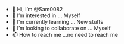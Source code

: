 - 👋 Hi, I’m @Sam0082
- 👀 I’m interested in ... Myself
- 🌱 I’m currently learning ... New stuffs
- 💞️ I’m looking to collaborate on ... Myself
- 📫 How to reach me ...no need to reach me

<!---
Sam0082/Sam0082 is a ✨ special ✨ repository because its `README.md` (this file) appears on your GitHub profile.
You can click the Preview link to take a look at your changes.
--->
